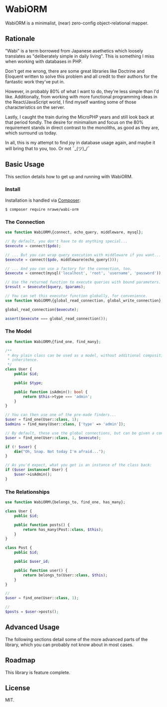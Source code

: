 # WabiORM

WabiORM is a minimalist, (near) zero-config object-relational mapper.

## Rationale

"Wabi" is a term borrowed from Japanese asethetics which loosely translates as
"deliberately simple in daily living". This is something I miss when working
with databases in PHP.

Don't get me wrong, there are some great libraries like Doctrine and Eloquent
written to solve this problem and all credit to their authors for the fantastic
work they've put in.

However, in probably 80% of what I want to do, they're less simple than I'd
like. Additionally, from working with more functional programming ideas in the
React/JavaScript world, I find myself wanting some of those characteristics on
the server.

Lastly, I caught the train during the MicroPHP years and still look back at
that period fondly. The desire for minimalism and focus on the 80% requirement
stands in direct contrast to the monoliths, as good as they are, which surround
us today.

In all, this is my attempt to find joy in database usage again, and maybe it
will bring that to you, too. Or not ¯\_(ツ)_/¯

## Basic Usage

This section details how to get up and running with WabiORM.

### Install

Installation is handled via [Composer](https://getcomposer.org):

```
$ composer require nrawe/wabi-orm
```

### The Connection

```php
use function WabiORM\{connect, echo_query, middleware, mysql};

// By default, you don't have to do anything special...
$execute = connect($pdo);

// ... But you can wrap query execution with middleware if you want...
$execute = connect($pdo, middleware(echo_query()));

// ... And you can use a factory for the connection, too.
$execute = connect(mysql('localhost', 'root', 'username', 'password'));

// Use the returned function to execute queries with bound parameters.
$result = $execute($query, $params);

// You can set this executor function globally, for convenience.
use function WabiORM\{global_read_connection, global_write_connection};

global_read_connection($execute);

assert($execute === global_read_connection());
```

### The Model

```php
use function WabiORM\{find_one, find_many};

/**
 * Any plain class can be used as a model, without additional composition or
 * inheritence.
 */
class User {
    public $id;

    public $type;

    public function isAdmin(): bool {
        return $this->type === 'admin';
    }
}

// You can then use one of the pre-made finders...
$user = find_one(User::class, 1);
$admins = find_many(User::class, ['type' => 'admin']);

// By default, these use the global connections, but can be given a connection
$user = find_one(User::class, 1, $execute);

if (! $user) {
    die("Oh, Snap. Not today I'm afraid...");
}

// As you'd expect, what you get is an instance of the class back:
if ($user instanceof User) {
    $user->isAdmin();
}
```

### The Relationships

```php
use function WabiORM\{belongs_to, find_one, has_many};

class User {
    public $id;

    public function posts() {
        return has_many(Post::class, $this);
    }
}

class Post {
    public $id;

    public $user_id;

    public function user() {
        return belongs_to(User::class, $this);
    }
}

// 
$user = find_one(User::class, 1);

// 
$posts = $user->posts();
```

## Advanced Usage

The following sections detail some of the more advanced parts of the library,
which you can probably not know about in most cases.


## Roadmap
This library is feature complete.

## License
MIT.
